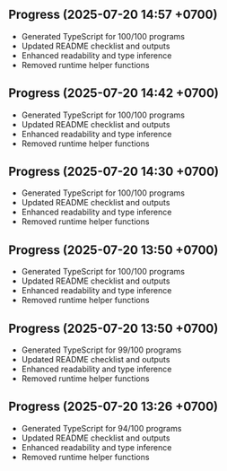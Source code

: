 ## Progress (2025-07-20 14:57 +0700)
- Generated TypeScript for 100/100 programs
- Updated README checklist and outputs
- Enhanced readability and type inference
- Removed runtime helper functions

## Progress (2025-07-20 14:42 +0700)
- Generated TypeScript for 100/100 programs
- Updated README checklist and outputs
- Enhanced readability and type inference
- Removed runtime helper functions

## Progress (2025-07-20 14:30 +0700)
- Generated TypeScript for 100/100 programs
- Updated README checklist and outputs
- Enhanced readability and type inference
- Removed runtime helper functions

## Progress (2025-07-20 13:50 +0700)
- Generated TypeScript for 100/100 programs
- Updated README checklist and outputs
- Enhanced readability and type inference
- Removed runtime helper functions

## Progress (2025-07-20 13:50 +0700)
- Generated TypeScript for 99/100 programs
- Updated README checklist and outputs
- Enhanced readability and type inference
- Removed runtime helper functions

## Progress (2025-07-20 13:26 +0700)
- Generated TypeScript for 94/100 programs
- Updated README checklist and outputs
- Enhanced readability and type inference
- Removed runtime helper functions
